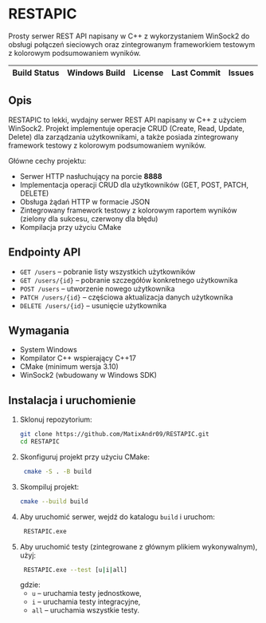 # RESTAPIC

Prosty serwer REST API napisany w C++ z wykorzystaniem WinSock2 do obsługi połączeń sieciowych oraz zintegrowanym frameworkiem testowym z kolorowym podsumowaniem wyników.

| Build Status | Windows Build | License | Last Commit | Issues |
|--------------|---------------|---------|-------------|--------|

[//]: # (| ![Build Status]&#40;https://github.com/MatixAndr09/RESTAPIC/actions/workflows/makefile.yml/badge.svg&#41; | ![Windows Build]&#40;https://github.com/MatixAndr09/RESTAPIC/actions/workflows/makefile.yml/badge.svg?branch=master&event=push&#41; | ![License]&#40;https://img.shields.io/github/license/MatixAndr09/RESTAPIC&#41; | ![Last Commit]&#40;https://img.shields.io/github/last-commit/MatixAndr09/RESTAPIC&#41; | ![Issues]&#40;https://img.shields.io/github/issues/MatixAndr09/RESTAPIC&#41; |)

## Opis

RESTAPIC to lekki, wydajny serwer REST API napisany w C++ z użyciem WinSock2. Projekt implementuje operacje CRUD (Create, Read, Update, Delete) dla zarządzania użytkownikami, a także posiada zintegrowany framework testowy z kolorowym podsumowaniem wyników.

Główne cechy projektu:
- Serwer HTTP nasłuchujący na porcie **8888**
- Implementacja operacji CRUD dla użytkowników (GET, POST, PATCH, DELETE)
- Obsługa żądań HTTP w formacie JSON
- Zintegrowany framework testowy z kolorowym raportem wyników (zielony dla sukcesu, czerwony dla błędu)
- Kompilacja przy użyciu CMake

## Endpointy API

- `GET /users` – pobranie listy wszystkich użytkowników
- `GET /users/{id}` – pobranie szczegółów konkretnego użytkownika
- `POST /users` – utworzenie nowego użytkownika
- `PATCH /users/{id}` – częściowa aktualizacja danych użytkownika
- `DELETE /users/{id}` – usunięcie użytkownika

## Wymagania

- System Windows
- Kompilator C++ wspierający C++17
- CMake (minimum wersja 3.10)
- WinSock2 (wbudowany w Windows SDK)

## Instalacja i uruchomienie

1. Sklonuj repozytorium:
   ```bash
   git clone https://github.com/MatixAndr09/RESTAPIC.git
   cd RESTAPIC
   ```
2. Skonfiguruj projekt przy użyciu CMake:
   ```bash
    cmake -S . -B build
   ```
3. Skompiluj  projekt: 
   ```bash
   cmake --build build
   ```
4. Aby uruchomić serwer, wejdź do katalogu `build` i uruchom:
   ```bash
    RESTAPIC.exe
    ```
5. Aby uruchomić testy (zintegrowane z głównym plikiem wykonywalnym), użyj:
    ```bash
     RESTAPIC.exe --test [u|i|all]
     ```
    gdzie:
    - `u` – uruchamia testy jednostkowe,
    - `i` – uruchamia testy integracyjne,
    - `all` – uruchamia wszystkie testy.